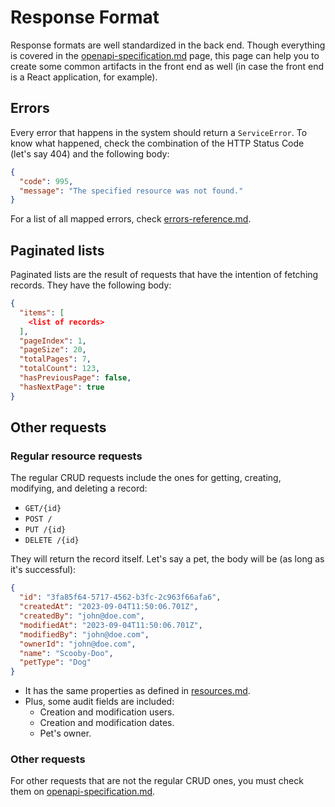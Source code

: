 # Response Format

Response formats are well standardized in the back end. Though everything is covered in the [openapi-specification.md](../openapi-specification.md "mention") page, this page can help you to create some common artifacts in the front end as well (in case the front end is a React application, for example).

## Errors

Every error that happens in the system should return a `ServiceError`. To know what happened, check the combination of the HTTP Status Code (let's say 404) and the following body:

```json
{
  "code": 995,
  "message": "The specified resource was not found."
}
```

For a list of all mapped errors, check [errors-reference.md](errors-reference.md "mention").

## Paginated lists

Paginated lists are the result of requests that have the intention of fetching records. They have the following body:

```json
{
  "items": [
    <list of records>
  ],
  "pageIndex": 1,
  "pageSize": 20,
  "totalPages": 7,
  "totalCount": 123,
  "hasPreviousPage": false,
  "hasNextPage": true
}
```

## Other requests

### Regular resource requests

The regular CRUD requests include the ones for getting, creating, modifying, and deleting a record:

* `GET/{id}`
* `POST /`
* `PUT /{id}`
* `DELETE /{id}`

They will return the record itself. Let's say a pet, the body will be (as long as it's successful):

```json
{
  "id": "3fa85f64-5717-4562-b3fc-2c963f66afa6",
  "createdAt": "2023-09-04T11:50:06.701Z",
  "createdBy": "john@doe.com",
  "modifiedAt": "2023-09-04T11:50:06.701Z",
  "modifiedBy": "john@doe.com",
  "ownerId": "john@doe.com",
  "name": "Scooby-Doo",
  "petType": "Dog"
}
```

* It has the same properties as defined in [resources.md](../features/resources.md "mention").
* Plus, some audit fields are included:
  * Creation and modification users.
  * Creation and modification dates.
  * Pet's owner.

### Other requests

For other requests that are not the regular CRUD ones, you must check them on [openapi-specification.md](../openapi-specification.md "mention").
